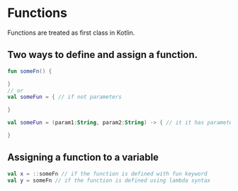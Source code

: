 # Functions

Functions are treated as first class in Kotlin.


## Two ways to define and assign a function.

```kt
fun someFn() {

}
// or
val someFun = { // if not parameters

}

val someFun = (param1:String, param2:String) -> { // it it has parameters

}
```

## Assigning a function to a variable
```kt
val x = ::someFn // if the function is defined with fun keyword
val y = someFn // if the function is defined using lambda syntax
```


